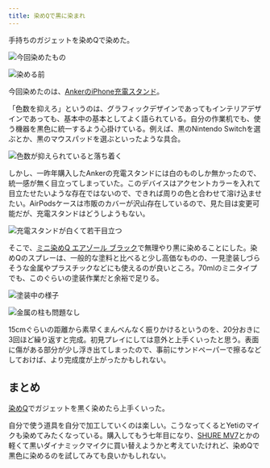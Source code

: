```yaml
---
title: 染めQで黒に染まれ
---
```

手持ちのガジェットを染めQで染めた。

![](https://lh5.googleusercontent.com/WsGFSK5hREABro2PcrQpMzByOjJoHYmbL6U91bA_ZcNfCAKqcOnY04WjFUplGbwQzSGKAuzBujctiUxd1RilZXuRkj2p_BA0q0oy8Ge14WqT4_TmCUx_VBxylA-o5fmucl_Db4KdV-fBauYpzHKciQ "今回染めたもの")

![](https://lh5.googleusercontent.com/6ztr5OINbSwrBv7DyR1B7Ulp3DbBr-ROrxQaqM-ukNLk50aw942akh7JQcoE4XHKe5hlT1f5pQ5yoH1Ohq0kjOmyTe9Ry9Hq1JTsjXcBh4XTOEt1JeTpg7lK_BxHweJUO_suzjm3SeGS-JPi6QVS0Q "染める前")

今回染めたのは、[AnkerのiPhone充電スタンド](https://r7kamura.com/articles/2021-09-06-anker-iphone-stand)。

「色数を抑えろ」というのは、グラフィックデザインであってもインテリアデザインであっても、基本中の基本としてよく語られている。自分の作業机でも、使う機器を黒色に統一するよう心掛けている。例えば、黒のNintendo Switchを選ぶとか、黒のマウスパッドを選ぶといったような具合。

![](https://lh5.googleusercontent.com/BvXQvRspSsUhqT0qObUEARM04bjFFSg7rR9gSTAVBpWw0e6pWSp83AyskdY09LOEDV8WV1ismH8Y_gaLdgW7rI4q6HMIMo4x-7XWRQz4bAebaUHYyOJ2Hmdq7aF4xG5AYsFebxlEhxfrvwBUN_37Wg "色数が抑えられていると落ち着く")

しかし、一昨年購入したAnkerの充電スタンドには白のものしか無かったので、統一感が無く目立ってしまっていた。このデバイスはアクセントカラーを入れて目立たせたいような存在ではないので、できれば周りの色と合わせて溶け込ませたい。AirPodsケースは市販のカバーが沢山存在しているので、見た目は変更可能だが、充電スタンドはどうしようもない。

![](https://lh3.googleusercontent.com/3ZrBk17pp1aUwAVR8jJOyWFsQfW2F7jHy1EKi39AjRy3TpSkJCgMLjfWJLmYG_Q_PP1mppjQzpZojJ0uCevzMtEPTKwSeQEJmC8FfmDSQHxuT-tzqrbhQ4uOCRqB3khXmzmimq8gfuOEStYghnUBuw "充電スタンドが白くて若干目立つ")

そこで、[ミニ染めQ エアゾール ブラック](https://www.amazon.co.jp/dp/B003QMFUKO)で無理やり黒に染めることにした。染めQのスプレーは、一般的な塗料と比べると少し高価なものの、一見塗装しづらそうな金属やプラスチックなどにも使えるのが良いところ。70mlのミニタイプでも、このぐらいの塗装作業だと余裕で足りる。

![](https://lh5.googleusercontent.com/pBv_4pQyaJLOvg6FhUk-HZSUpFsGrNQnvc_JR-kUH9TiQYBIQGd4Z8GZ-rtWvjvDl39FeAf8xh11wLux-6n08leiNYBfcg-O7qNnI27MD7nKdSUYK2h915Lyoq0CJA1qOqzYL8J6OqsrLEcTmooqXA "塗装中の様子")

![](https://lh6.googleusercontent.com/KEZA97cxRwBdHccLcoe5MGW5ZosQEYudakUAA5-4JwwXKmQniTK_v6fH9NehyliJ9PmwYsokoo69_-U8qGTS2pHqIkZ6HcOxZ1lCer7ipP5m9xXAj4tESnoLNZSHwvCV7fstTYAMe3y8njvmwlGN9w "金属の柱も問題なし")

15cmぐらいの距離から素早くまんべんなく振りかけるというのを、20分おきに3回ほど繰り返すと完成。初見プレイにしては意外と上手くいったと思う。表面に傷がある部分が少し浮き出てしまったので、事前にサンドペーパーで擦るなどしておけば、より完成度が上がったかもしれない。

まとめ
---

[染めQ](https://www.amazon.co.jp/dp/B003QMFUKO)でガジェットを黒く染めたら上手くいった。

自分で使う道具を自分で加工していくのは楽しい。こうなってくるとYetiのマイクも染めてみたくなっている。購入してもう七年目になり、[SHURE MV7](https://www.amazon.co.jp/dp/B08KY7G1GV)とかの軽くて黒いダイナミックマイクに買い替えようかと考えていたけれど、染めQで黒色に染めるのを試してみても良いかもしれない。
